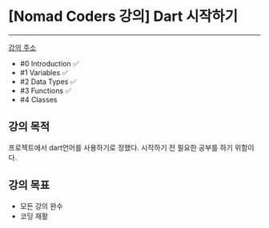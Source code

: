 # [Nomad Coders 강의] Dart 시작하기

---

[강의 주소](https://nomadcoders.co/dart-for-beginners/lobby)

- \#0 Introduction :white_check_mark:
- \#1 Variables  :white_check_mark:
- \#2 Data Types :white_check_mark:
- \#3 Functions :white_check_mark:
- \#4 Classes



## 강의 목적

프로젝트에서 dart언어를 사용하기로 정했다.
시작하기 전 필요한 공부를 하기 위함이다.



## 강의 목표

- 모든 강의 완수
- 코딩 재활